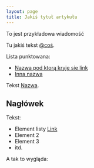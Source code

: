 ```yaml
---
layout: page
title: Jakiś tytuł artykułu
---
```


<p class="message">
  To jest przykładowa wiadomość
</p>

Tu jakiś tekst [@coś](https://twitter.com/cos).

Lista punktowana:

* [Nazwa pod ktorą kryje sie link](http://link.pl)
* [Inna nazwa](http://inny.link.pl)

Tekst [Nazwa](https://link.do.strony.pl).

## Nagłówek

Tekst:

* Element listy [Link](http://link.link.pl)
* Element 2
* Element 3
* itd.

A tak to wygląda:

